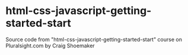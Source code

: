 # html-css-javascript-getting-started-start
Source code from "html-css-javascript-getting-started-start" course on Pluralsight.com by Craig Shoemaker
